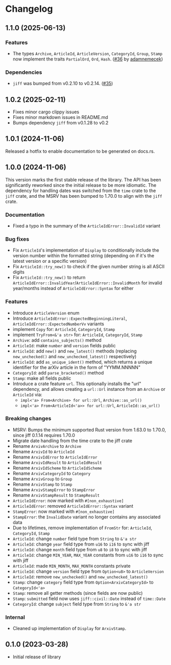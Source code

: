 # Changelog

## 1.1.0 (2025-06-13)
### Features
- The types `Archive`, `ArticleId`, `ArticleVersion`, `CategoryId`, `Group`, `Stamp` now implement the traits `PartialOrd`, `Ord`, `Hash`. ([#36](https://github.com/neoncitylights/arxiv/pull/36) by [adamnemecek](https://github.com/adamnemecek))

### Dependencies
- `jiff` was bumped from v0.2.10 to v0.2.14. ([#35](https://github.com/neoncitylights/arxiv/pull/35))

## 1.0.2 (2025-02-11)
- Fixes minor cargo clippy issues
- Fixes minor markdown issues in README.md
- Bumps dependency `jiff` from v0.1.28 to v0.2

## 1.0.1 (2024-11-06)
Released a hotfix to enable documentation to be generated on docs.rs.

## 1.0.0 (2024-11-06)
This version marks the first stable release of the library. The API has been significantly reworked since the initial release to be more idiomatic. The dependency for handling dates was switched from the `time` crate to the `jiff` crate, and the MSRV has been bumped to 1.70.0 to align with the `jiff` crate.

### Documentation
- Fixed a typo in the summary of the `ArticleIdError::InvalidId` variant

### Bug fixes
- Fix `ArticleId`'s implementation of `Display` to conditionally include the version number within the formatted string (depending on if it's the latest version or a specific version)
- Fix `ArticleId::try_new()` to check if the given number string is all ASCII digits
- Fix `ArticleId::try_new()` to return `ArticleIdError::InvalidYear`/`ArticleIdError::InvalidMonth` for invalid year/months instead of `ArticleIdError::Syntax` for either

### Features
- Introduce `ArticleVersion` enum
- Introduce `ArticleIdError::ExpectedBeginningLiteral`, `ArticleIdError::ExpectedNumberVv` variants
- implement `Copy` for: `ArticleId`, `CategoryId`, `Stamp`
- implement `TryFrom<&'a str>` for: `ArticleId`, `CategoryId`, `Stamp`
- `Archive`: add `contains_subjects()` method
- `ArticleId`: make `number` and `version` fields public
- `ArticleId`: add `new()` and `new_latest()` methods (replacing `new_unchecked()` and `new_unchecked_latest()` respectively)
- `ArticleId`: add `as_unique_ident()` method, which returns a unique identifier for the arXiv article in the form of "YYMM.NNNNN"
- `CategoryId`: add `parse_bracketed()` method
- `Stamp`: make all fields public
- Introduce a crate feature `url`. This optionally installs the "url" dependency, and allows creating a `url::Url` instance from an `Archive` or `ArticleId` via:
  - `impl<'a> From<Archive> for url::Url`, `Archive::as_url()`
  - `impl<'a> From<ArticleId<'a>> for url::Url`, `ArticleId::as_url()`

### Breaking changes
- MSRV: Bumps the minimum supported Rust version from 1.63.0 to 1.70.0, since jiff 0.1.14 requires 1.70.0
- Migrate date handling from the time crate to the jiff crate
- Rename `ArxivArchive` to `Archive`
- Rename `ArxivId` to `ArticleId`
- Rename `ArxivIdError` to `ArticleIdError`
- Rename `ArxivIdResult` to `ArticleIdResult`
- Rename `ArxivIdScheme` to `ArticleIdScheme`
- Rename `ArxivCategoryId` to `Category`
- Rename `ArxivGroup` to `Group`
- Rename `ArxivStamp` to `Stamp`
- Rename `ArxivStampError` to `StampError`
- Rename `ArxivStampResult` to `StampResult`
- `ArticleIdError`: now marked with `#[non_exhaustive]`
- `ArticleIdError`: removed `ArticleIdError::Syntax` variant
- `StampError`: now marked with `#[non_exhaustive]`
- `StampError`: the `InvalidDate` variant no longer contains any associated data
- Due to lifetimes, remove implementation of `FromStr` for: `ArticleId`, `CategoryId`, `Stamp`
- `ArticleId`: change `number` field type from `String` to `&'a str`
- `ArticleId`: change `year` field type from `u16` to `i16` to sync with jiff
- `ArticleId`: change `month` field type from `u8` to `i8` to sync with jiff
- `ArticleId`: change `MIN_YEAR`, `MAX_YEAR` constants from `u16` to `i16` to sync with jiff
- `ArticleId`: made `MIN_MONTH`, `MAX_MONTH` constants private
- `ArticleId`: change `version` field type from `Option<u8>` to `ArticleVersion`
- `ArticleId`: remove `new_unchecked()` and `new_unchecked_latest()`
- `Stamp`: change `category` field type from `Option<ArxivCategoryId>` to `CategoryId<'a>`
- `Stamp`: remove all getter methods (since fields are now public)
- `Stamp`: `submitted` field now uses `jiff::civil::Date` instead of `time::Date`
- `CategoryId`: change `subject` field type from `String` to `&'a str`

### Internal
- Cleaned up implementation of `Display` for `ArxivStamp`.

## 0.1.0 (2023-03-28)

- Initial release of library
